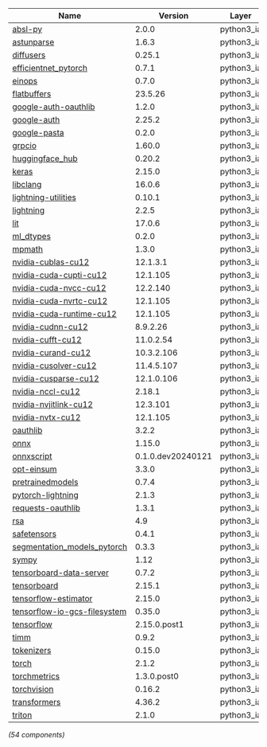 | Name | Version | Layer |
| --- | --- | --- |
| [absl-py](https://github.com/abseil/abseil-py) | 2.0.0 | python3_ia |
| [astunparse](https://github.com/simonpercivall/astunparse) | 1.6.3 | python3_ia |
| [diffusers](https://github.com/huggingface/diffusers) | 0.25.1 | python3_ia |
| [efficientnet_pytorch](https://github.com/lukemelas/EfficientNet-PyTorch) | 0.7.1 | python3_ia |
| [einops](https://pypi.org/project/einops) | 0.7.0 | python3_ia |
| [flatbuffers](https://google.github.io/flatbuffers/) | 23.5.26 | python3_ia |
| [google-auth-oauthlib](https://github.com/GoogleCloudPlatform/google-auth-library-python-oauthlib) | 1.2.0 | python3_ia |
| [google-auth](https://github.com/googleapis/google-auth-library-python) | 2.25.2 | python3_ia |
| [google-pasta](https://github.com/google/pasta) | 0.2.0 | python3_ia |
| [grpcio](https://grpc.io) | 1.60.0 | python3_ia |
| [huggingface_hub](https://github.com/huggingface/huggingface_hub) | 0.20.2 | python3_ia |
| [keras](https://keras.io/) | 2.15.0 | python3_ia |
| [libclang](https://github.com/sighingnow/libclang) | 16.0.6 | python3_ia |
| [lightning-utilities](https://github.com/Lightning-AI/utilities) | 0.10.1 | python3_ia |
| [lightning](https://github.com/Lightning-AI/lightning) | 2.2.5 | python3_ia |
| [lit](http://llvm.org) | 17.0.6 | python3_ia |
| [ml_dtypes](https://pypi.org/project/ml_dtypes) | 0.2.0 | python3_ia |
| [mpmath](http://mpmath.org/) | 1.3.0 | python3_ia |
| [nvidia-cublas-cu12](https://developer.nvidia.com/cuda-zone) | 12.1.3.1 | python3_ia |
| [nvidia-cuda-cupti-cu12](https://developer.nvidia.com/cuda-zone) | 12.1.105 | python3_ia |
| [nvidia-cuda-nvcc-cu12](https://developer.nvidia.com/cuda-zone) | 12.2.140 | python3_ia |
| [nvidia-cuda-nvrtc-cu12](https://developer.nvidia.com/cuda-zone) | 12.1.105 | python3_ia |
| [nvidia-cuda-runtime-cu12](https://developer.nvidia.com/cuda-zone) | 12.1.105 | python3_ia |
| [nvidia-cudnn-cu12](https://developer.nvidia.com/cuda-zone) | 8.9.2.26 | python3_ia |
| [nvidia-cufft-cu12](https://developer.nvidia.com/cuda-zone) | 11.0.2.54 | python3_ia |
| [nvidia-curand-cu12](https://developer.nvidia.com/cuda-zone) | 10.3.2.106 | python3_ia |
| [nvidia-cusolver-cu12](https://developer.nvidia.com/cuda-zone) | 11.4.5.107 | python3_ia |
| [nvidia-cusparse-cu12](https://developer.nvidia.com/cuda-zone) | 12.1.0.106 | python3_ia |
| [nvidia-nccl-cu12](https://developer.nvidia.com/cuda-zone) | 2.18.1 | python3_ia |
| [nvidia-nvjitlink-cu12](https://developer.nvidia.com/cuda-zone) | 12.3.101 | python3_ia |
| [nvidia-nvtx-cu12](https://developer.nvidia.com/cuda-zone) | 12.1.105 | python3_ia |
| [oauthlib](https://github.com/oauthlib/oauthlib) | 3.2.2 | python3_ia |
| [onnx](https://pypi.org/project/onnx) | 1.15.0 | python3_ia |
| [onnxscript](https://onnxscript.ai/) | 0.1.0.dev20240121 | python3_ia |
| [opt-einsum](https://github.com/dgasmith/opt_einsum) | 3.3.0 | python3_ia |
| [pretrainedmodels](https://github.com/cadene/pretrained-models.pytorch) | 0.7.4 | python3_ia |
| [pytorch-lightning](https://github.com/Lightning-AI/lightning) | 2.1.3 | python3_ia |
| [requests-oauthlib](https://github.com/requests/requests-oauthlib) | 1.3.1 | python3_ia |
| [rsa](https://stuvel.eu/rsa) | 4.9 | python3_ia |
| [safetensors](https://pypi.org/project/safetensors) | 0.4.1 | python3_ia |
| [segmentation_models_pytorch](https://github.com/qubvel/segmentation_models.pytorch) | 0.3.3 | python3_ia |
| [sympy](https://sympy.org) | 1.12 | python3_ia |
| [tensorboard-data-server](https://github.com/tensorflow/tensorboard/tree/master/tensorboard/data/server) | 0.7.2 | python3_ia |
| [tensorboard](https://github.com/tensorflow/tensorboard) | 2.15.1 | python3_ia |
| [tensorflow-estimator](https://www.tensorflow.org/) | 2.15.0 | python3_ia |
| [tensorflow-io-gcs-filesystem](https://github.com/tensorflow/io) | 0.35.0 | python3_ia |
| [tensorflow](https://www.tensorflow.org/) | 2.15.0.post1 | python3_ia |
| [timm](https://github.com/huggingface/pytorch-image-models) | 0.9.2 | python3_ia |
| [tokenizers](https://pypi.org/project/tokenizers) | 0.15.0 | python3_ia |
| [torch](https://pytorch.org/) | 2.1.2 | python3_ia |
| [torchmetrics](https://github.com/Lightning-AI/torchmetrics) | 1.3.0.post0 | python3_ia |
| [torchvision](https://github.com/pytorch/vision) | 0.16.2 | python3_ia |
| [transformers](https://github.com/huggingface/transformers) | 4.36.2 | python3_ia |
| [triton](https://github.com/openai/triton/) | 2.1.0 | python3_ia |

*(54 components)*
